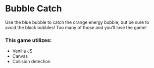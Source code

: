 # Bubble Catch

Use the blue bubble to catch the orange energy bubble, but be sure to avoid the black bubbles! Too many of those and you'll lose the game!

### This game utilizes:
- Vanilla JS
- Canvas
- Collision detection
